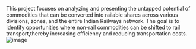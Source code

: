 This project focuses on analyzing and presenting the untapped potential of commodities that can be converted into railable shares across various divisions, zones, and the entire Indian Railways network.
The goal is to identify opportunities where non-rail commodities can be shifted to rail transport,thereby increasing efficiency and reducing transportation costs.
![image](https://github.com/user-attachments/assets/3bc817ee-26c1-4710-9a78-d3fead3f84e5)

